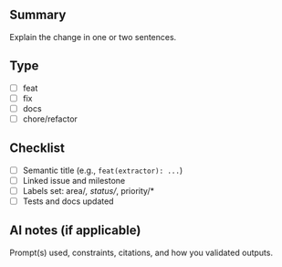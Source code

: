 
## Summary
Explain the change in one or two sentences.

## Type
- [ ] feat
- [ ] fix
- [ ] docs
- [ ] chore/refactor

## Checklist
- [ ] Semantic title (e.g., `feat(extractor): ...`)
- [ ] Linked issue and milestone
- [ ] Labels set: area/*, status/*, priority/*
- [ ] Tests and docs updated

## AI notes (if applicable)
Prompt(s) used, constraints, citations, and how you validated outputs.
